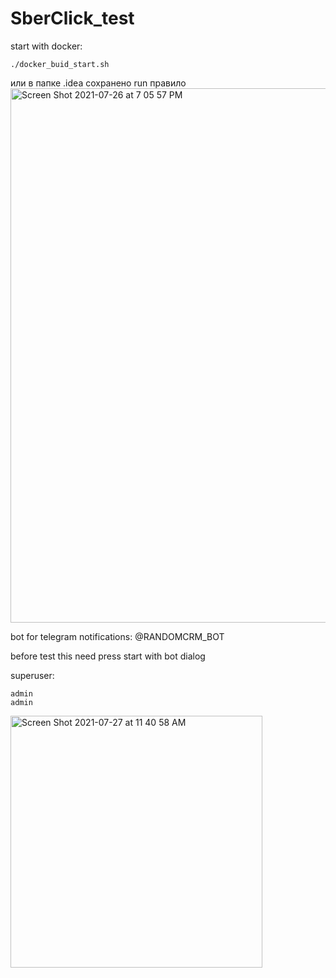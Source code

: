 # SberClick_test
start with docker:
```shell
./docker_buid_start.sh
```
или в папке .idea сохранено run правило<img width="855" alt="Screen Shot 2021-07-26 at 7 05 57 PM" src="https://user-images.githubusercontent.com/69805852/127026261-43ff4746-382a-4a48-a209-dc94a490d4bb.png">

bot for telegram notifications: @RANDOMCRM_BOT

before test this need press start with bot dialog

superuser:

    admin
    admin

<img width="403" alt="Screen Shot 2021-07-27 at 11 40 58 AM" src="https://user-images.githubusercontent.com/69805852/127124126-9c96e5e5-a007-4a9c-8bd8-465c82d7c66b.png">

